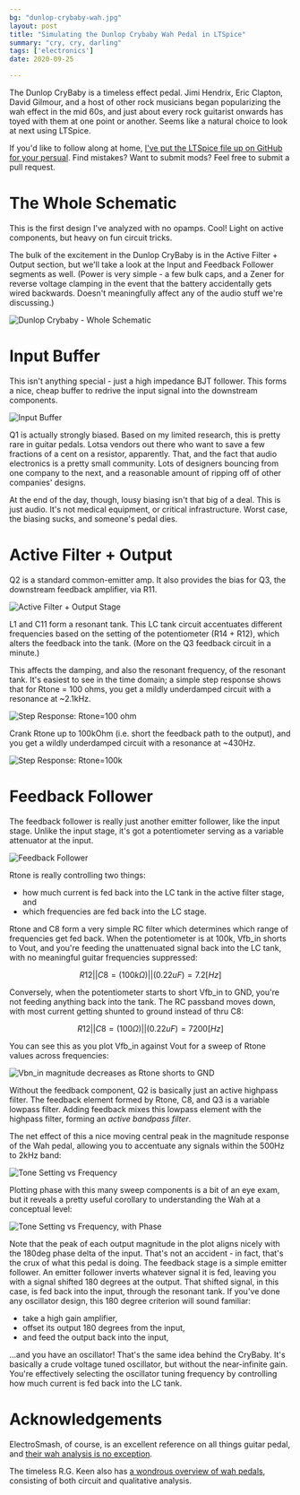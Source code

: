 ```yaml
---
bg: "dunlop-crybaby-wah.jpg"
layout: post
title: "Simulating the Dunlop Crybaby Wah Pedal in LTSpice"
summary: "cry, cry, darling"
tags: ['electronics']
date: 2020-09-25

---
```


The Dunlop CryBaby is a timeless effect pedal. Jimi Hendrix, Eric Clapton, David Gilmour, and a host of other rock musicians began popularizing the wah effect in the mid 60s, and just about every rock guitarist onwards has toyed with them at one point or another. Seems like a natural choice to look at next using LTSpice. 

If you'd like to follow along at home, [I've put the LTSpice file up on GitHub for your persual](https://github.com/Cushychicken/ltspice-guitar-pedals/tree/master/dunlop-crybaby-wah). Find mistakes? Want to submit mods? Feel free to submit a pull request. 

# The Whole Schematic

This is the first design I've analyzed with no opamps. Cool! Light on active components, but heavy on fun circuit tricks. 

The bulk of the excitement in the Dunlop CryBaby is in the Active Filter + Output section, but we'll take a look at the Input and Feedback Follower segments as well. (Power is very simple - a few bulk caps, and a Zener for reverse voltage clamping in the event that the battery accidentally gets wired backwards. Doesn't meaningfully affect any of the audio stuff we're discussing.)

![Dunlop Crybaby - Whole Schematic](../assets/images/Image-1600979249553.png)

# Input Buffer 

This isn't anything special - just a high impedance BJT follower. This forms a nice, cheap buffer to redrive the input signal into the downstream components. 

![Input Buffer](../assets/images/2020-09-25-ltspice-dunlop-crybaby/Image-1600979302189.png)

Q1 is actually strongly biased. Based on my limited research, this is pretty rare in guitar pedals. Lotsa vendors out there who want to save a few fractions of a cent on a resistor, apparently. That, and the fact that audio electronics is a pretty small community. Lots of designers bouncing from one company to the next, and a reasonable amount of ripping off of other companies' designs. 

At the end of the day, though, lousy biasing isn't that big of a deal. This is just audio. It's not medical equipment, or critical infrastructure. Worst case, the biasing sucks, and someone's pedal dies. 

# Active Filter + Output
Q2 is a standard common-emitter amp. It also provides the bias for Q3, the downstream feedback amplifier, via R11. 

![Active Filter + Output Stage](../assets/images/Image-1600979345975.png)

L1 and C11 form a resonant tank. This LC tank circuit accentuates different frequencies based on the setting of the potentiometer (R14 + R12), which alters the feedback into the tank. (More on the Q3 feedback circuit in a minute.)

This affects the damping, and also the resonant frequency, of the resonant tank. It's easiest to see in the time domain; a simple step response shows that for Rtone = 100 ohms, you get a mildly underdamped circuit with a resonance at ~2.1kHz. 

![Step Response: Rtone=100 ohm](../assets/images/Image-1600979387157.png)

Crank Rtone up to 100kOhm (i.e. short the feedback path to the output), and you get a wildly underdamped circuit with a resonance at ~430Hz. 

![Step Response: Rtone=100k](../assets/images/Image-1600979449819.png)

# Feedback Follower 

The feedback follower is really just another emitter follower, like the input stage. Unlike the input stage, it's got a potentiometer serving as a variable attenuator at the input. 

![Feedback Follower](../assets/images/Image-1600979641895.png)

Rtone is really controlling two things: 

* how much current is fed back into the LC tank in the active filter stage, and 
* which frequencies are fed back into the LC stage. 

Rtone and C8 form a very simple RC filter which determines which range of frequencies get fed back. When the potentiometer is at 100k, Vfb_in shorts to Vout, and you're feeding the unattenuated signal back into the LC tank, with no meaningful guitar frequencies suppressed:


$$
R12||C8 = (100k\Omega) || (0.22uF) = 7.2[Hz]
$$



Conversely, when the potentiometer starts to short Vfb_in to GND, you're not feeding anything back into the tank. The RC passband moves down, with most current getting shunted to ground instead of thru C8:


$$
R12||C8 = (100 \Omega) || (0.22uF) = 7200[Hz]
$$




You can see this as you plot Vfb_in against Vout for a sweep of Rtone values across frequencies:

![Vbn_in magnitude decreases as Rtone shorts to GND](../assets/images/image-20200925141159987.png)

Without the feedback component, Q2 is basically just an active highpass filter. The feedback element formed by Rtone, C8, and Q3 is a variable lowpass filter. Adding feedback mixes this lowpass element with the highpass filter, forming an _active bandpass filter_. 

The net effect of this a nice moving central peak in the magnitude response of the Wah pedal, allowing you to accentuate any signals within the 500Hz to 2kHz band:

![Tone Setting vs Frequency](../assets/images/Image-1601057975751.png)

Plotting phase with this many sweep components is a bit of an eye exam, but it reveals a pretty useful corollary to understanding the Wah at a conceptual level:

![Tone Setting vs Frequency, with Phase](../assets/images/Image-1601058017485.png)

Note that the peak of each output magnitude in the plot aligns nicely with the 180deg phase delta of the input. That's not an accident - in fact, that's the crux of what this pedal is doing. The feedback stage is a simple emitter follower. An emitter follower inverts whatever signal it is fed, leaving you with a signal shifted 180 degrees at the output. That shifted signal, in this case, is fed back into the input, through the resonant tank. If you've done any oscillator design, this 180 degree criterion will sound familiar: 

* take a high gain amplifier, 
* offset its output 180 degrees from the input, 
* and feed the output back into the input, 

...and you have an oscillator! That's the same idea behind the CryBaby. It's basically a crude voltage tuned oscillator, but without the near-infinite gain. You're effectively selecting the oscillator tuning frequency by controlling how much current is fed back into the LC tank. 

# Acknowledgements
ElectroSmash, of course, is an excellent reference on all things guitar pedal, and [their wah analysis is no exception](https://www.electrosmash.com/crybaby-gcb-95). 

The timeless R.G. Keen also has [a wondrous overview of wah pedals](http://www.geofex.com/article_folders/wahpedl/wahped.htm#whatwah), consisting of both circuit and qualitative analysis. 

